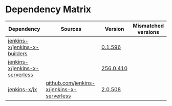 # Dependency Matrix

Dependency | Sources | Version | Mismatched versions
---------- | ------- | ------- | -------------------
[jenkins-x/jenkins-x-builders](https://github.com/jenkins-x/jenkins-x-builders) |  | [0.1.596]() | 
[jenkins-x/jenkins-x-serverless](https://github.com/jenkins-x/jenkins-x-serverless) |  | [256.0.410](https://github.com/jenkins-x/jenkins-x-serverless/releases/tag/v256.0.410) | 
[jenkins-x/jx](https://github.com/jenkins-x/jx) | [github.com/jenkins-x/jenkins-x-serverless](https://github.com/jenkins-x/jenkins-x-serverless) | [2.0.508](https://github.com/jenkins-x/jx/releases/tag/v2.0.508) | 

